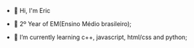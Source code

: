 - 👋 Hi, I'm Eric

- 🏫 2º Year of EM(Ensino Médio brasileiro);

- 🌱 I’m currently learning c++, javascript, html/css and python;
<!---
NaoeoEric/NaoeoEric is a ✨ special ✨ repository because its `README.md` (this file) appears on your GitHub profile.
You can click the Preview link to take a look at your changes.
--->
